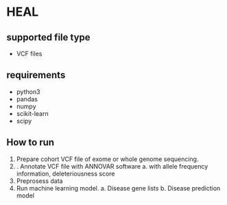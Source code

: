 # HEAL


## supported file type
- VCF files

## requirements
- python3
- pandas
- numpy
- scikit-learn
- scipy

## How to run

1. Prepare cohort VCF file of exome or whole genome sequencing.
2. . Annotate VCF file with ANNOVAR software
   a. with allele frequency information, deleteriousness score
3. Preprosess data
4. Run machine learning model.
   a. Disease gene lists
   b. Disease prediction model

